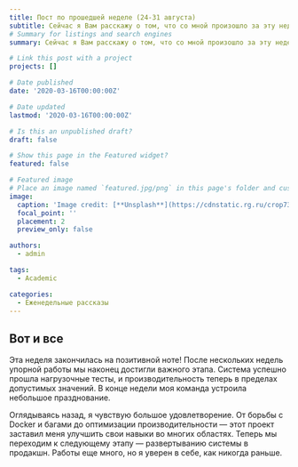 ```yaml
---
title: Пост по прошедшей неделе (24-31 августа)
subtitle: Сейчас я Вам расскажу о том, что со мной произошло за эту неделю...
# Summary for listings and search engines
summary: Сейчас я Вам расскажу о том, что со мной произошло за эту неделю...

# Link this post with a project
projects: []

# Date published
date: '2020-03-16T00:00:00Z'

# Date updated
lastmod: '2020-03-16T00:00:00Z'

# Is this an unpublished draft?
draft: false

# Show this page in the Featured widget?
featured: false

# Featured image
# Place an image named `featured.jpg/png` in this page's folder and customize its options here.
image:
  caption: 'Image credit: [**Unsplash**](https://cdnstatic.rg.ru/crop735x414/uploads/images/135/37/51/ponchik-1000.jpg)'
  focal_point: ''
  placement: 2
  preview_only: false

authors:
  - admin

tags:
  - Academic

categories:
  - Еженедельные рассказы
---
```

## Вот и все 

Эта неделя закончилась на позитивной ноте! После нескольких недель упорной работы мы наконец достигли важного этапа. Система успешно прошла нагрузочные тесты, и производительность теперь в пределах допустимых значений. В конце недели моя команда устроила небольшое празднование.

Оглядываясь назад, я чувствую большое удовлетворение. От борьбы с Docker и багами до оптимизации производительности — этот проект заставил меня улучшить свои навыки во многих областях. Теперь мы переходим к следующему этапу — развертыванию системы в продакшн. Работы еще много, но я уверен в себе, как никогда раньше.
